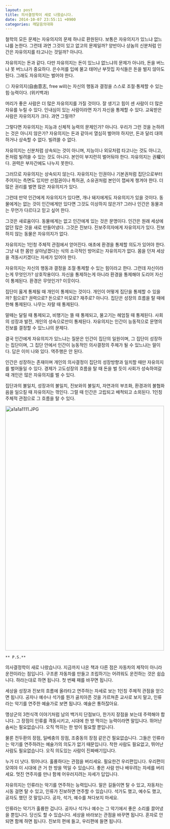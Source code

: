 ```yaml
---
layout: post
title: 의사결정학이 새로 나왔습니다.
date: 2014-10-07 23:55:11 +0900
categories: 깨달음의대화
---
```

철학의 모든 문제는 자유의지의 문제 하나로 환원된다. 보통은 자유의지가 있느냐 없느냐를 논한다. 그런데 과연 그것이 있고 없고의 문제일까? 양반이나 상놈의 신분처럼 인간은 자유의지를 타고나는 것일까? 아니다. 

  


자유의지는 돈과 같다. 다만 자유의지는 돈이 있느냐 없느냐의 문제가 아니라, 돈을 버느냐 못 버느냐가 중요하다. 은수저를 입에 물고 태어난 부잣집 자식들은 돈을 벌지 않아도 된다. 그래도 자유의지는 벌어야 한다. 

  


◎ 자유의지(自由意志, free will)는 자신의 행동과 결정을 스스로 조절·통제할 수 있는 힘·능력이다. (위키백과) 

  


머리가 좋은 사람은 더 많은 자유의지를 가질 것이다. 잘 생기고 힘이 센 사람이 더 많은 자유를 누릴 수 있다. 인내심이 있는 사람이라면 자기 자신을 통제할 수 있다. 교육받은 사람은 자유의지가 크다. 과연 그럴까? 

  


그렇다면 자유의지는 지능과 신체적 능력의 문제인가? 아니다. 우리가 그런 것을 논하려는 것은 아니지 않은가? 자유의지는 돈과 같아서 열심히 벌어야 하지만, 돈과 달리 대여하거나 상속할 수 없다. 빌려쓸 수 없다. 

  


자유의지는 신분처럼 상속되는 것이 아니며, 지능이나 외모처럼 타고나는 것도 아니고, 돈처럼 빌려쓸 수 있는 것도 아니다. 본인이 부지런히 벌어둬야 한다. 자유의지는 권權이다. 권력은 부자간에도 나누지 못한다. 

  


그러므로 자유의지는 상속되지 않는다. 자유의지는 인권이나 기본권처럼 집단으로부터 주어지는 측면도 있지만 선점권이나 특허권, 소유권처럼 본인이 잽싸게 챙겨야 한다. 더 많은 권리를 벌면 많은 자유의지가 있다. 

  


그런데 만약 인간에게 자유의지가 있다면, 개나 돼지에게도 자유의지가 있을 것이다. 동물에게는 없는 것이 인간에게만 있다면 그것도 이상하지 않은가? 그러나 인간은 동물과는 무언가 다르다고 믿고 싶어 한다. 

  


그것은 새로움이다. 동물에게는 없고 인간에게 있는 것은 문명이다. 인간은 원래 세상에 없던 많은 것을 새로 만들어냈다. 그것은 진보다. 진보주의자에게 자유의지가 있다. 진보하지 않는 동물은 자유의지가 없다. 

  


자유의지는 1인청 주체적 관점에서 얻어진다. 애초에 환경을 통제할 의도가 있어야 한다. 그냥 내 한 몸만 살아남겠다는 식의 소극적인 방어로는 자유의지가 없다. 몸을 던져 세상을 격동시키겠다는 자세가 있어야 한다. 

  


자유의지는 자신의 행동과 결정을 조절·통제할 수 있는 힘이라고 한다. 그런데 자신이라는게 무엇인가? 상호작용이다. 자신을 통제하는게 아니라 환경을 통제해야 도리어 자신이 통제된다. 환경은 무엇인가? 이웃이다. 

  


집단이 옳게 통제될 때 개인이 통제되는 것이다. 개인이 어떻게 집단을 통제할 수 있을까? 힘으로? 권력으로? 돈으로? 미모로? 재주로? 아니다. 집단은 성장의 흐름을 탈 때에 한해 통제된다. 나무는 자랄 때 통제된다. 

  


말떼는 달릴 때 통제되고, 비행기는 뜰 때 통제되고, 물고기는 헤엄칠 때 통제된다. 사회의 성장과 발전, 개인의 성숙으로만이 통제된다. 자유의지는 인간이 능동적으로 문명의 진보를 결정할 수 있느냐의 문제다. 

  


결국 인간에게 자유의지가 있느냐는 질문은 인간이 집단의 일원이며, 그 집단이 성장하는 집단이며, 그 집단 안에서 인간이 능동적인 의사결정의 주체가 될 수 있느냐는 말이다. 답은 이미 나와 있다. 역주행은 안 된다. 

  


인간은 성장하는 존재이며 개인의 의사결정이 집단의 성장방향과 일치할 때만 자유의지를 벌어들일 수 있다. 경제가 고도성장의 흐름을 탈 때 돈을 벌 듯이 사회가 성숙하여갈 때 개인은 많은 자유의지를 벌 수 있다. 

  


집단과의 불일치, 성장과의 불일치, 진보와의 불일치, 자연과의 부조화, 환경과의 불협화음을 일으킬 때 자유의지는 꺾인다. 그럴 때 인간은 고립되고 배척되고 소외된다. 1인칭 주체적 관점으로 그 흐름을 탈 수 있다. 

  


  



 <img src="assets/attach/images/198/914/523/a1a1a1111.JPG" alt="a1a1a1111.JPG" width="500" height="770" /> 

  


  


 

    ** P.S.**

의사결정학이 새로 나왔습니다. 지금까지 나온 책과 다른 점은 자동차의 제작이 아니라 운전이라는 점입니다. 구조론 자동차를 만들고 조립하기는 어려워도 운전하는 것은 쉽습니다. 하라는대로 하면 됩니다. 첫 번째 패를 바꾸면 됩니다. 

  


세상을 성장과 진보의 흐름에 올라타고 연주하는 자세로 보는 1인칭 주체적 관점을 얻으면 됩니다. 공자나 예수나 석가를 뭔가 골치아픈 것을 가르쳐준 교사로 보지 말고, 인류라는 악기를 연주한 예술가로 보면 됩니다. 예술은 통하잖아요.

  


맹상군의 3천식객 이야기처럼 남의 백가지 단점보다, 한가지 장점을 보는데 주력해야 합니다. 그 장점이 인류를 격동시키고, 시대에 한 방 먹이는 능력이라면 말입니다. 뛰어난 솜씨는 필요없습니다. 오직 먹히는 한 방이 필요할 뿐입니다. 

  


물론 전두환의 장점, 일베충의 장점, 조중동의 장점 같은건 필요없습니다. 그들은 인류라는 악기를 연주하려는 예술가의 의도가 없기 때문입니다. 착한 사람도 필요없고, 뛰어난 사람도 필요없습니다. 오직 의도있는 사람이 진짜배기입니다.  


  


누가 더 낫다. 뛰어나다. 훌륭하다는 관점을 버리세요. 필요한건 우리편입니다. 우리편이 모여야 이 시대에 큰 거 한 방을 먹일 수 있습니다. 좋은 사람 만나 배우려는 자세를 버리세요. 멋진 연주자를 만나 함께 어우러지려는 자세가 답입니다.

  


자유의지는 인류라는 악기를 연주하는 능력입니다. 말은 길들이면 탈 수 있고, 자동차는 시동 걸면 탈 수 있고, 인류가 진보하면 연주할 수 있습니다. 석가도 했고, 예수도 했고, 공자도 했던 것 말입니다. 공자, 석가, 예수를 쳐다보지 마세요.

  


인류라는 악기가 훌륭한 겁니다. 공자나 석가나 예수는 그 악기에서 좋은 소리를 끌어냈을 뿐입니다. 당신도 할 수 있습니다. 세상을 바라보는 관점을 바꾸면 됩니다. 혼자로 안 되면 함께 하면 됩니다. 진보의 편에 들고, 우리편에 들면 됩니다.
